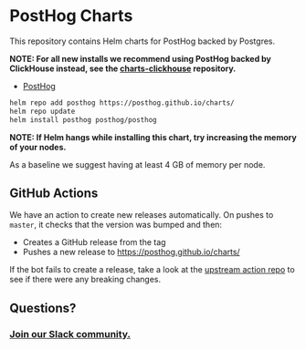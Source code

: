 # PostHog Charts

This repository contains Helm charts for PostHog backed by Postgres. 

**NOTE: For all new installs we recommend using PostHog backed by ClickHouse instead, see the [charts-clickhouse](https://github.com/PostHog/charts-clickhouse) repository.**

* [PostHog](https://github.com/PostHog/charts/blob/master/charts/posthog/README.md)

```bash
helm repo add posthog https://posthog.github.io/charts/
helm repo update
helm install posthog posthog/posthog
```

**NOTE: If Helm hangs while installing this chart, try increasing the memory of your nodes.**

As a baseline we suggest having at least 4 GB of memory per node.


## GitHub Actions

We have an action to create new releases automatically. On pushes to `master`, it checks that the version was bumped and then:

- Creates a GitHub release from the tag
- Pushes a new release to https://posthog.github.io/charts/

If the bot fails to create a release, take a look at the [upstream action repo](https://github.com/helm/chart-releaser-action) to see if there were any breaking changes.

## Questions?

### [Join our Slack community.](https://join.slack.com/t/posthogusers/shared_invite/enQtOTY0MzU5NjAwMDY3LTc2MWQ0OTZlNjhkODk3ZDI3NDVjMDE1YjgxY2I4ZjI4MzJhZmVmNjJkN2NmMGJmMzc2N2U3Yjc3ZjI5NGFlZDQ)
